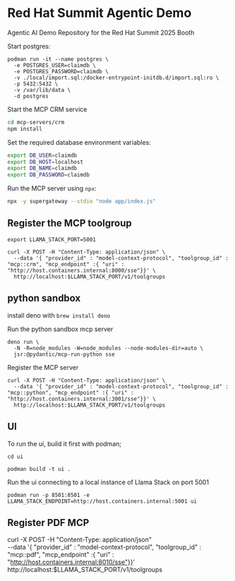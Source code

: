 # Red Hat Summit Agentic Demo

Agentic AI Demo Repository for the Red Hat Summit 2025 Booth


Start postgres:

```
podman run -it --name postgres \
  -e POSTGRES_USER=claimdb \
  -e POSTGRES_PASSWORD=claimdb \
  -v ./local/import.sql:/docker-entrypoint-initdb.d/import.sql:ro \
  -p 5432:5432 \
  -v /var/lib/data \
  -d postgres
  ```

  Start the MCP CRM service

```sh
cd mcp-servers/crm
npm install
```

Set the required database environment variables:

```sh
export DB_USER=claimdb
export DB_HOST=localhost
export DB_NAME=claimdb
export DB_PASSWORD=claimdb
```

Run the MCP server using `npx`:

```sh
npx -y supergateway --stdio "node app/index.js"
```

## Register the MCP toolgroup

`export LLAMA_STACK_PORT=5001`


```
curl -X POST -H "Content-Type: application/json" \
  --data '{ "provider_id" : "model-context-protocol", "toolgroup_id" : "mcp::crm", "mcp_endpoint" :{ "uri" : "http://host.containers.internal:8000/sse"}}' \
  http://localhost:$LLAMA_STACK_PORT/v1/toolgroups
```

## python sandbox

install deno with `brew install deno`

Run the python sandbox mcp server

```
deno run \
  -N -R=node_modules -W=node_modules --node-modules-dir=auto \
  jsr:@pydantic/mcp-run-python sse

```

Register the MCP server

```
curl -X POST -H "Content-Type: application/json" \
  --data '{ "provider_id" : "model-context-protocol", "toolgroup_id" : "mcp::python", "mcp_endpoint" :{ "uri" : "http://host.containers.internal:3001/sse"}}' \
  http://localhost:$LLAMA_STACK_PORT/v1/toolgroups

```

## UI

To run the ui, build it first with podman;

`cd ui`

`podman build -t ui .`

Run the ui connecting to a local instance of Llama Stack on port 5001

`podman run -p 8501:8501 -e LLAMA_STACK_ENDPOINT=http://host.containers.internal:5001 ui`

## Register PDF MCP


curl -X POST -H "Content-Type: application/json" \
  --data '{ "provider_id" : "model-context-protocol", "toolgroup_id" : "mcp::pdf", "mcp_endpoint" :{ "uri" : "http://host.containers.internal:8010/sse"}}' \
  http://localhost:$LLAMA_STACK_PORT/v1/toolgroups
